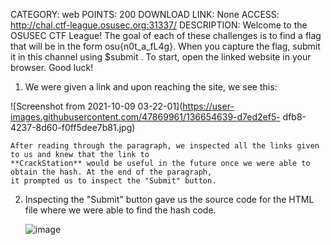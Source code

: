 

  CATEGORY: web
  POINTS: 200
  DOWNLOAD LINK: None
  ACCESS: http://chal.ctf-league.osusec.org:31337/
  DESCRIPTION: Welcome to the OSUSEC CTF League! The goal of each of these challenges 
  is to find a flag that will be in the form osu{n0t_a_fL4g}. When you capture the flag, 
  submit it in this channel using $submit <flag>. To start, open the linked website in your browser. 
  Good luck!





1.  We were given a link and upon reaching the site, we see this:


  ![Screenshot from 2021-10-09 03-22-01](https://user-images.githubusercontent.com/47869961/136654639-d7ed2ef5-   dfb8-4237-8d60-f0ff5dee7b81.jpg)

  
    After reading through the paragraph, we inspected all the links given to us and knew that the link to
    **CrackStation** would be useful in the future once we were able to obtain the hash. At the end of the paragraph,
    it prompted us to inspect the "Submit" button.
  
  
2.  Inspecting the "Submit" button gave us the source code for the HTML file where we were able to find 
    the hash code.
  
    ![image](https://user-images.githubusercontent.com/47869961/136655093-0d17f4d6-3e77-4a8f-b18f-14b50fcd525a.png)
